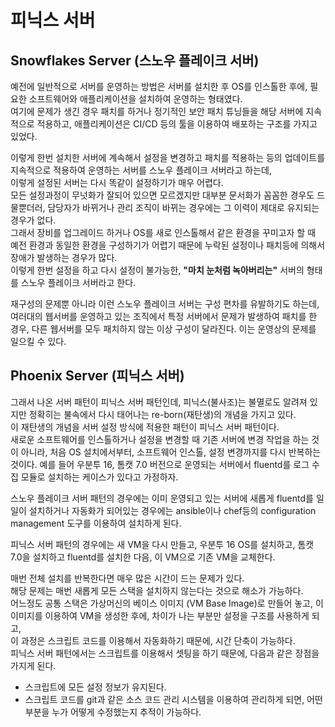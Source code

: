 # 피닉스 서버

## Snowflakes Server (스노우 플레이크 서버)
예전에 일반적으로 서버를 운영하는 방법은 서버를 설치한 후 OS를 인스톨한 후에, 필요한 소프트웨어와 애플리케이션을 설치하여 운영하는 형태였다.  
여기에 문제가 생긴 경우 패치를 하거나 정기적인 보안 패치 튜닝들을 해당 서버에 지속적으로 적용하고, 애플리케이션은 CI/CD 등의 툴을 이용하여 배포하는 구조를 가지고 있었다.

이렇게 한번 설치한 서버에 계속해서 설정을 변경하고 패치를 적용하는 등의 업데이트를 지속적으로 적용하여 운영하는 서버를 스노우 플레이크 서버라고 하는데,  
이렇게 설정된 서버는 다시 똑같이 설정하기가 매우 어렵다.  
모든 설정과정이 무넛화가 잘되어 있으면 모르겠지만 대부분 문서화가 꼼꼼한 경우도 드물뿐더러, 담당자가 바뀌거나 관리 조직이 바뀌는 경우에는 그 이력이 제대로 유지되는 경우가 없다.  
그래서 장비를 업그레이드 하거나 OS를 새로 인스톨해서 같은 환경을 꾸미고자 할 때 예전 환경과 동일한 환경을 구성하기가 어렵기 때문에 누락된 설정이나 패치등에 의해서 장애가 발생하는 경우가 많다.  
이렇게 한번 설정을 하고 다시 설정이 불가능한, **"마치 눈처럼 녹아버리는"** 서버의 형태를 스노우 플레이크 서버라고 한다.

재구성의 문제뿐 아니라 이런 스노우 플레이크 서버는 구성 편차를 유발하기도 하는데, 여러대의 웹서버를 운영하고 있는 조직에서 특정 서버에서 문제가 발생하여 패치를 한 경우,
다른 웹서버를 모두 패치하지 않는 이상 구성이 달라진다. 이는 운영상의 문제를 일으킬 수 있다.

## Phoenix Server (피닉스 서버)
그래서 나온 서버 패턴이 피닉스 서버 패턴인데, 피닉스(불사조)는 불멸로도 알려져 있지만 정확히는 불속에서 다시 태어나는 re-born(재탄생)의 개념을 가지고 있다.  
이 재탄생의 개념을 서버 설정 방식에 적용한 패턴이 피닉스 서버 패턴이다.  
새로운 소프트웨어를 인스톨하거나 설정을 변경할 때 기존 서버에 변경 작업을 하는 것이 아니라, 처음 OS 설치에서부터, 소프트웨어 인스톨, 설정 변경까지를 다시 반복하는 것이다.
예를 들어 우분투 16, 톰캣 7.0 버전으로 운영되는 서버에서 fluentd를 로그 수집 모듈로 설치하는 케이스가 있다고 가정하자.

스노우 플레이크 서버 패턴의 경우에는 이미 운영되고 있는 서버에 새롭게 fluentd를 일일이 설치하거나 자동화가 되어있는 경우에는 ansible이나 chef등의 configuration management 도구를 이용하여 설치하게 된다.

피닉스 서버 패턴의 경우에는 새 VM을 다시 만들고, 우분투 16 OS를 설치하고, 톰캣 7.0을 설치하고 fluentd를 설치한 다음, 이 VM으로 기존 VM을 교체한다.

매번 전체 설치를 반복한다면 매우 많은 시간이 드는 문제가 있다.  
해당 문제는 매번 새롭게 모든 스택을 설치하지 않는다는 것으로 해소가 가능하다.  
어느정도 공통 스택은 가상머신의 베이스 이미지 (VM Base Image)로 만들어 놓고, 이 이미지를 이용하여 VM을 생성한 후에, 차이가 나는 부분만 설정을 구조를 사용하게 되고,  
이 과정은 스크립트 코드를 이용해서 자동화하기 때문에, 시간 단축이 가능하다.  
피닉스 서버 패턴에서는 스크립트를 이용해서 셋팅을 하기 때문에, 다음과 같은 장점을 가지게 된다.

* 스크립트에 모든 설정 정보가 유지된다.
* 스크립트 코드를 git과 같은 소스 코드 관리 시스템을 이용하여 관리하게 되면, 어떤 부분을 누가 어떻게 수정했는지 추적이 가능하다.

